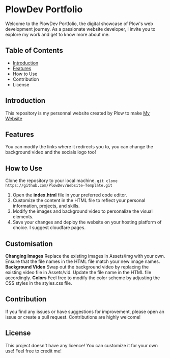# PlowDev Portfolio
Welcome to the PlowDev Portfolio, the digital showcase of Plow's web development journey. As a passionate website developer, I invite you to explore my work and get to know more about me.

## Table of Contents
- [Introduction](https://github.com/PlowDev/Website-Template?tab=readme-ov-file#customisation)
- [Features](https://github.com/PlowDev/Website-Template?tab=readme-ov-file#features)
- How to Use
- Contribution
- License

## Introduction
This repository is my personnal website created by Plow to make [My Website](https://plow.is-a.dev)

## Features
You can modify the links where it redirects you to, you can change the background video and the socials logo too!

## How to Use
Clone the repository to your local machine.
```git clone https://github.com/PlowDev/Website-Template.git```
1. Open the **index.html** file in your preferred code editor.
2. Customize the content in the HTML file to reflect your personal information, projects, and skills.
3. Modify the images and background video to personalize the visual elements.
4. Save your changes and deploy the website on your hosting platform of choice. I suggest cloudfare pages.

## Customisation
**Changing Images**
Replace the existing images in Assets/img with your own. Ensure that the file names in the HTML file match your new image names.
**Background Video**
Swap out the background video by replacing the existing video file in Assets/vid. Update the file name in the HTML file accordingly.
**Colors**
Feel free to modify the color scheme by adjusting the CSS styles in the styles.css file.

## Contribution
If you find any issues or have suggestions for improvement, please open an issue or create a pull request. Contributions are highly welcome!

## License
This project doesn't have any licence! You can customize it for your own use! 
Feel free to credit me!
